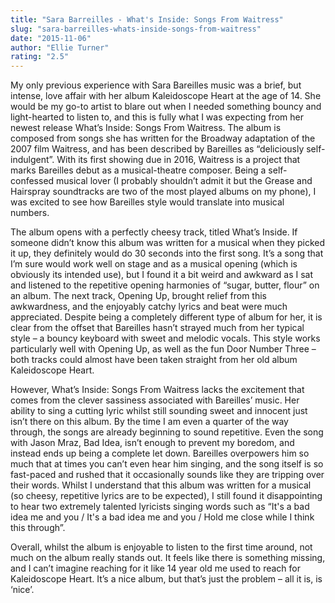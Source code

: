 ```yaml
---
title: "Sara Barreilles - What's Inside: Songs From Waitress"
slug: "sara-barreilles-whats-inside-songs-from-waitress"
date: "2015-11-06"
author: "Ellie Turner"
rating: "2.5"
---
```


My only previous experience with Sara Bareilles music was a brief, but intense, love affair with her album Kaleidoscope Heart at the age of 14. She would be my go-to artist to blare out when I needed something bouncy and light-hearted to listen to, and this is fully what I was expecting from her newest release What’s Inside: Songs From Waitress. The album is composed from songs she has written for the Broadway adaptation of the 2007 film Waitress, and has been described by Bareilles as “deliciously self-indulgent”. With its first showing due in 2016, Waitress is a project that marks Bareilles debut as a musical-theatre composer. Being a self-confessed musical lover (I probably shouldn’t admit it but the Grease and Hairspray soundtracks are two of the most played albums on my phone), I was excited to see how Bareilles style would translate into musical numbers.

The album opens with a perfectly cheesy track, titled What’s Inside. If someone didn’t know this album was written for a musical when they picked it up, they definitely would do 30 seconds into the first song. It’s a song that I’m sure would work well on stage and as a musical opening (which is obviously its intended use), but I found it a bit weird and awkward as I sat and listened to the repetitive opening harmonies of “sugar, butter, flour” on an album. The next track, Opening Up, brought relief from this awkwardness, and the enjoyably catchy lyrics and beat were much appreciated. Despite being a completely different type of album for her, it is clear from the offset that Bareilles hasn’t strayed much from her typical style – a bouncy keyboard with sweet and melodic vocals. This style works particularly well with Opening Up, as well as the fun Door Number Three – both tracks could almost have been taken straight from her old album Kaleidoscope Heart.

However, What’s Inside: Songs From Waitress lacks the excitement that comes from the clever sassiness associated with Bareilles’ music. Her ability to sing a cutting lyric whilst still sounding sweet and innocent just isn’t there on this album. By the time I am even a quarter of the way through, the songs are already beginning to sound repetitive. Even the song with Jason Mraz, Bad Idea, isn’t enough to prevent my boredom, and instead ends up being a complete let down. Bareilles overpowers him so much that at times you can’t even hear him singing, and the song itself is so fast-paced and rushed that it occasionally sounds like they are tripping over their words. Whilst I understand that this album was written for a musical (so cheesy, repetitive lyrics are to be expected), I still found it disappointing to hear two extremely talented lyricists singing words such as “It's a bad idea me and you / It's a bad idea me and you / Hold me close while I think this through”.

Overall, whilst the album is enjoyable to listen to the first time around, not much on the album really stands out. It feels like there is something missing, and I can’t imagine reaching for it like 14 year old me used to reach for Kaleidoscope Heart. It’s a nice album, but that’s just the problem – all it is, is ‘nice’.
